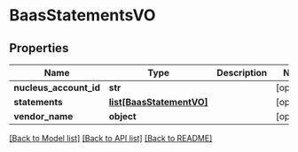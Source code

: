 # BaasStatementsVO

## Properties
Name | Type | Description | Notes
------------ | ------------- | ------------- | -------------
**nucleus_account_id** | **str** |  | [optional] 
**statements** | [**list[BaasStatementVO]**](BaasStatementVO.md) |  | [optional] 
**vendor_name** | **object** |  | [optional] 

[[Back to Model list]](../README.md#documentation-for-models) [[Back to API list]](../README.md#documentation-for-api-endpoints) [[Back to README]](../README.md)



